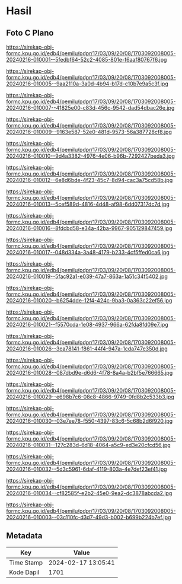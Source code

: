 # Hasil

## Foto C Plano

https://sirekap-obj-formc.kpu.go.id/edb4/pemilu/pdpr/17/03/09/20/08/1703092008005-20240216-010001--5fedbf64-52c2-4085-801e-f6aaf80767f6.jpg

https://sirekap-obj-formc.kpu.go.id/edb4/pemilu/pdpr/17/03/09/20/08/1703092008005-20240216-010005--9aa2110a-3a0d-4b94-b17d-c10b7e9a5c3f.jpg

https://sirekap-obj-formc.kpu.go.id/edb4/pemilu/pdpr/17/03/09/20/08/1703092008005-20240216-010007--41825e00-c83d-456c-9542-dad54dbac26e.jpg

https://sirekap-obj-formc.kpu.go.id/edb4/pemilu/pdpr/17/03/09/20/08/1703092008005-20240216-010009--9163e587-52e0-481d-9573-56a387728cf8.jpg

https://sirekap-obj-formc.kpu.go.id/edb4/pemilu/pdpr/17/03/09/20/08/1703092008005-20240216-010010--9d4a3382-4976-4e06-b96b-7292427beda3.jpg

https://sirekap-obj-formc.kpu.go.id/edb4/pemilu/pdpr/17/03/09/20/08/1703092008005-20240216-010012--6e8d6bde-4f23-45c7-8d94-cac3a75cd58b.jpg

https://sirekap-obj-formc.kpu.go.id/edb4/pemilu/pdpr/17/03/09/20/08/1703092008005-20240216-010013--5cef589d-4816-4d48-af98-6dd07317dc7d.jpg

https://sirekap-obj-formc.kpu.go.id/edb4/pemilu/pdpr/17/03/09/20/08/1703092008005-20240216-010016--8fdcbd58-e34a-42ba-9967-905129847459.jpg

https://sirekap-obj-formc.kpu.go.id/edb4/pemilu/pdpr/17/03/09/20/08/1703092008005-20240216-010017--048d334a-3a48-4179-b233-4cf5ffed0ca6.jpg

https://sirekap-obj-formc.kpu.go.id/edb4/pemilu/pdpr/17/03/09/20/08/1703092008005-20240216-010019--5fac92a1-e039-47a7-863a-1a51c34f5402.jpg

https://sirekap-obj-formc.kpu.go.id/edb4/pemilu/pdpr/17/03/09/20/08/1703092008005-20240216-010020--b6254dde-12f4-424c-9ba3-0a363c22ef56.jpg

https://sirekap-obj-formc.kpu.go.id/edb4/pemilu/pdpr/17/03/09/20/08/1703092008005-20240216-010021--f5570cda-1e08-4937-966a-62fda8fd09e7.jpg

https://sirekap-obj-formc.kpu.go.id/edb4/pemilu/pdpr/17/03/09/20/08/1703092008005-20240216-010026--3ea78141-f861-44f4-947a-1cda747e350d.jpg

https://sirekap-obj-formc.kpu.go.id/edb4/pemilu/pdpr/17/03/09/20/08/1703092008005-20240216-010028--087dbd9e-d6d6-4f78-8a4a-b2bf5e766665.jpg

https://sirekap-obj-formc.kpu.go.id/edb4/pemilu/pdpr/17/03/09/20/08/1703092008005-20240216-010029--e698b7c6-08c8-4866-9749-0fd8b2c533b3.jpg

https://sirekap-obj-formc.kpu.go.id/edb4/pemilu/pdpr/17/03/09/20/08/1703092008005-20240216-010030--03e7ee78-f550-4397-83c6-5c68b2d6f920.jpg

https://sirekap-obj-formc.kpu.go.id/edb4/pemilu/pdpr/17/03/09/20/08/1703092008005-20240216-010031--127c283d-6d18-4064-a5c9-ed3e20cfcd56.jpg

https://sirekap-obj-formc.kpu.go.id/edb4/pemilu/pdpr/17/03/09/20/08/1703092008005-20240216-010032--5d3c5961-6daf-4119-803a-4e7def23ef41.jpg

https://sirekap-obj-formc.kpu.go.id/edb4/pemilu/pdpr/17/03/09/20/08/1703092008005-20240216-010034--cf82585f-e2b2-45e0-9ea2-dc3878abcda2.jpg

https://sirekap-obj-formc.kpu.go.id/edb4/pemilu/pdpr/17/03/09/20/08/1703092008005-20240216-010003--03c110fc-d3d7-49d3-b002-b699b224b7ef.jpg


## Metadata

| Key        | Value               |
| ---------- | ------------------- |
| Time Stamp | 2024-02-17 13:05:41 |
| Kode Dapil | 1701                |



